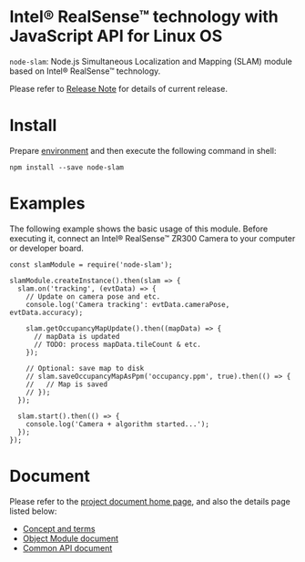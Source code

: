 # Intel® RealSense™ technology with JavaScript API for Linux OS

`node-slam`: Node.js Simultaneous Localization and Mapping (SLAM) module based on Intel® RealSense™ technology.

Please refer to [Release Note](https://github.com/01org/node-realsense/releases) for details of current release.

# Install
Prepare [environment](https://01org.github.io/node-realsense/doc/setup_environment.html) and then execute the following command in shell:
```
npm install --save node-slam
```

# Examples
The following example shows the basic usage of this module. Before executing it, connect an Intel® RealSense™ ZR300 Camera to your computer or developer board.

```
const slamModule = require('node-slam');

slamModule.createInstance().then(slam => {
  slam.on('tracking', (evtData) => {
    // Update on camera pose and etc.
    console.log('Camera tracking': evtData.cameraPose, evtData.accuracy);

    slam.getOccupancyMapUpdate().then((mapData) => {
      // mapData is updated
      // TODO: process mapData.tileCount & etc.
    });

    // Optional: save map to disk
    // slam.saveOccupancyMapAsPpm('occupancy.ppm', true).then(() => {
    //   // Map is saved
    // });
  });

  slam.start().then(() => {
    console.log('Camera + algorithm started...');
  });
});
```

# Document
Please refer to the [project document home page](https://01org.github.io/node-realsense/), and also the details page listed below:
- [Concept and terms](https://software.intel.com/sites/products/realsense/slam/developer_guide.html)
- [Object Module document](https://01org.github.io/node-realsense/doc/spec/slam.html)
- [Common API document](https://01org.github.io/node-realsense/doc/spec/common.html)
